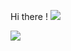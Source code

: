 Hi there !
<img src="https://img.shields.io/badge/#512bd4?style=for-the-badge&logo=.NET&logoColor=white">

<img src="https://img.shields.io/badge/linux-FCC624?style=for-the-badge&logo=linux&logoColor=black">
